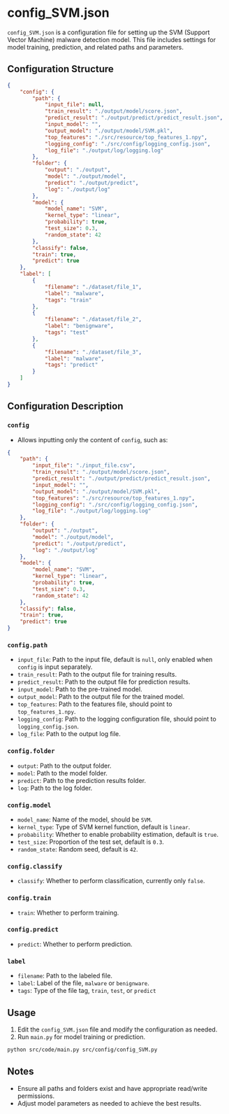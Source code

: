 # config_SVM.json

`config_SVM.json` is a configuration file for setting up the SVM (Support Vector Machine) malware detection model. This file includes settings for model training, prediction, and related paths and parameters.

## Configuration Structure

```json
{
    "config": {
        "path": {
            "input_file": null,
            "train_result": "./output/model/score.json",
            "predict_result": "./output/predict/predict_result.json",
            "input_model": "",
            "output_model": "./output/model/SVM.pkl",
            "top_features": "./src/resource/top_features_1.npy",
            "logging_config": "./src/config/logging_config.json",
            "log_file": "./output/log/logging.log"
        },
        "folder": {
            "output": "./output",
            "model": "./output/model",
            "predict": "./output/predict",
            "log": "./output/log"
        },
        "model": {
            "model_name": "SVM",
            "kernel_type": "linear",
            "probability": true,
            "test_size": 0.3,
            "random_state": 42
        },
        "classify": false,
        "train": true,
        "predict": true
    },
    "label": [
        {
            "filename": "./dataset/file_1",
            "label": "malware",
            "tags": "train"
        },
        {
            "filename": "./dataset/file_2",
            "label": "benignware",
            "tags": "test"
        },
        {
            "filename": "./dataset/file_3",
            "label": "malware",
            "tags": "predict"
        }
    ]
}
```

## Configuration Description

### `config`
- Allows inputting only the content of `config`, such as:
```json
{
    "path": {
        "input_file": "./input_file.csv",
        "train_result": "./output/model/score.json",
        "predict_result": "./output/predict/predict_result.json",
        "input_model": "",
        "output_model": "./output/model/SVM.pkl",
        "top_features": "./src/resource/top_features_1.npy",
        "logging_config": "./src/config/logging_config.json",
        "log_file": "./output/log/logging.log"
    },
    "folder": {
        "output": "./output",
        "model": "./output/model",
        "predict": "./output/predict",
        "log": "./output/log"
    },
    "model": {
        "model_name": "SVM",
        "kernel_type": "linear",
        "probability": true,
        "test_size": 0.3,
        "random_state": 42
    },
    "classify": false,
    "train": true,
    "predict": true
}
```

### `config.path`

- `input_file`: Path to the input file, default is `null`, only enabled when `config` is input separately.
- `train_result`: Path to the output file for training results.
- `predict_result`: Path to the output file for prediction results.
- `input_model`: Path to the pre-trained model.
- `output_model`: Path to the output file for the trained model.
- `top_features`: Path to the features file, should point to `top_features_1.npy`.
- `logging_config`: Path to the logging configuration file, should point to `logging_config.json`.
- `log_file`: Path to the output log file.

### `config.folder`

- `output`: Path to the output folder.
- `model`: Path to the model folder.
- `predict`: Path to the prediction results folder.
- `log`: Path to the log folder.

### `config.model`

- `model_name`: Name of the model, should be `SVM`.
- `kernel_type`: Type of SVM kernel function, default is `linear`.
- `probability`: Whether to enable probability estimation, default is `true`.
- `test_size`: Proportion of the test set, default is `0.3`.
- `random_state`: Random seed, default is `42`.

### `config.classify`

- `classify`: Whether to perform classification, currently only `false`.

### `config.train`

- `train`: Whether to perform training.

### `config.predict`

- `predict`: Whether to perform prediction.

### `label`

- `filename`: Path to the labeled file.
- `label`: Label of the file, `malware` or `benignware`.
- `tags`: Type of the file tag, `train`, `test`, or `predict`

## Usage

1. Edit the `config_SVM.json` file and modify the configuration as needed.
2. Run `main.py` for model training or prediction.
```sh
python src/code/main.py src/config/config_SVM.py
```

## Notes

- Ensure all paths and folders exist and have appropriate read/write permissions.
- Adjust model parameters as needed to achieve the best results.